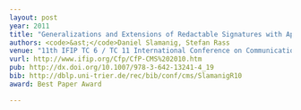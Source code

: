 ```yaml
---
layout: post
year: 2011
title: "Generalizations and Extensions of Redactable Signatures with Applications to Electronic Healthcare"
authors: <code>&ast;</code>Daniel Slamanig, Stefan Rass
venue: "11th IFIP TC 6 / TC 11 International Conference on Communications and Multimedia Security - CMS 2010"
vurl: http://www.ifip.org/Cfp/CfP-CMS%202010.htm
pub: http://dx.doi.org/10.1007/978-3-642-13241-4_19
bib: http://dblp.uni-trier.de/rec/bib/conf/cms/SlamanigR10
award: Best Paper Award

---
```


